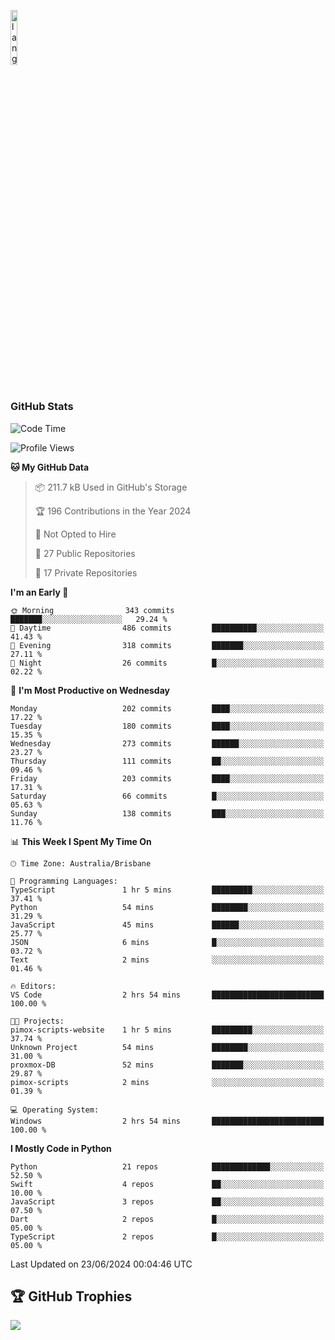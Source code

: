 <p align="left"><img width=15%" src="https://github.com/alansmathew/alansmathew/raw/master/lang.gif" alt="lang image here" /></p>

# <h3 align="left">GitHub Stats</h3>

<!--START_SECTION:waka-->
![Code Time](http://img.shields.io/badge/Code%20Time-432%20hrs%202%20mins-blue)

![Profile Views](http://img.shields.io/badge/Profile%20Views-0-blue)

**🐱 My GitHub Data** 

> 📦 211.7 kB Used in GitHub's Storage 
 > 
> 🏆 196 Contributions in the Year 2024
 > 
> 🚫 Not Opted to Hire
 > 
> 📜 27 Public Repositories 
 > 
> 🔑 17 Private Repositories 
 > 
**I'm an Early 🐤** 

```text
🌞 Morning                343 commits         ███████░░░░░░░░░░░░░░░░░░   29.24 % 
🌆 Daytime                486 commits         ██████████░░░░░░░░░░░░░░░   41.43 % 
🌃 Evening                318 commits         ███████░░░░░░░░░░░░░░░░░░   27.11 % 
🌙 Night                  26 commits          █░░░░░░░░░░░░░░░░░░░░░░░░   02.22 % 
```
📅 **I'm Most Productive on Wednesday** 

```text
Monday                   202 commits         ████░░░░░░░░░░░░░░░░░░░░░   17.22 % 
Tuesday                  180 commits         ████░░░░░░░░░░░░░░░░░░░░░   15.35 % 
Wednesday                273 commits         ██████░░░░░░░░░░░░░░░░░░░   23.27 % 
Thursday                 111 commits         ██░░░░░░░░░░░░░░░░░░░░░░░   09.46 % 
Friday                   203 commits         ████░░░░░░░░░░░░░░░░░░░░░   17.31 % 
Saturday                 66 commits          █░░░░░░░░░░░░░░░░░░░░░░░░   05.63 % 
Sunday                   138 commits         ███░░░░░░░░░░░░░░░░░░░░░░   11.76 % 
```


📊 **This Week I Spent My Time On** 

```text
🕑︎ Time Zone: Australia/Brisbane

💬 Programming Languages: 
TypeScript               1 hr 5 mins         █████████░░░░░░░░░░░░░░░░   37.41 % 
Python                   54 mins             ████████░░░░░░░░░░░░░░░░░   31.29 % 
JavaScript               45 mins             ██████░░░░░░░░░░░░░░░░░░░   25.77 % 
JSON                     6 mins              █░░░░░░░░░░░░░░░░░░░░░░░░   03.72 % 
Text                     2 mins              ░░░░░░░░░░░░░░░░░░░░░░░░░   01.46 % 

🔥 Editors: 
VS Code                  2 hrs 54 mins       █████████████████████████   100.00 % 

🐱‍💻 Projects: 
pimox-scripts-website    1 hr 5 mins         █████████░░░░░░░░░░░░░░░░   37.74 % 
Unknown Project          54 mins             ████████░░░░░░░░░░░░░░░░░   31.00 % 
proxmox-DB               52 mins             ███████░░░░░░░░░░░░░░░░░░   29.87 % 
pimox-scripts            2 mins              ░░░░░░░░░░░░░░░░░░░░░░░░░   01.39 % 

💻 Operating System: 
Windows                  2 hrs 54 mins       █████████████████████████   100.00 % 
```

**I Mostly Code in Python** 

```text
Python                   21 repos            █████████████░░░░░░░░░░░░   52.50 % 
Swift                    4 repos             ██░░░░░░░░░░░░░░░░░░░░░░░   10.00 % 
JavaScript               3 repos             ██░░░░░░░░░░░░░░░░░░░░░░░   07.50 % 
Dart                     2 repos             █░░░░░░░░░░░░░░░░░░░░░░░░   05.00 % 
TypeScript               2 repos             █░░░░░░░░░░░░░░░░░░░░░░░░   05.00 % 
```




 Last Updated on 23/06/2024 00:04:46 UTC
<!--END_SECTION:waka-->

## 🏆 GitHub Trophies

![](https://github-profile-trophy.vercel.app/?username=samh06&theme=discord&no-frame=true&no-bg=false&margin-w=4)
